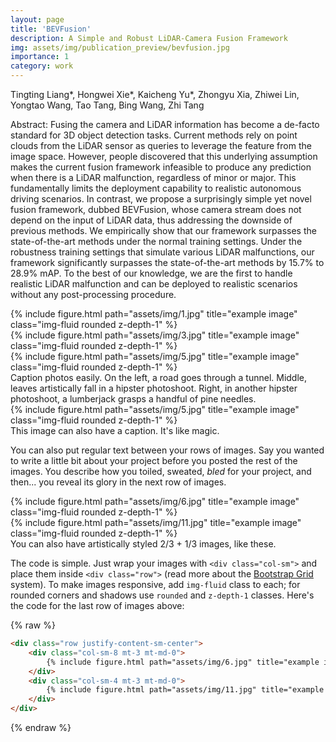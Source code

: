 ```yaml
---
layout: page
title: 'BEVFusion'
description: A Simple and Robust LiDAR-Camera Fusion Framework
img: assets/img/publication_preview/bevfusion.jpg
importance: 1
category: work
---
```


Tingting Liang\*, Hongwei Xie\*, Kaicheng Yu\*, Zhongyu Xia, Zhiwei Lin, Yongtao Wang, Tao Tang, Bing Wang, Zhi Tang

Abstract: Fusing the camera and LiDAR information has become a de-facto standard for 3D object detection tasks. Current methods rely on point clouds from the LiDAR sensor as queries to leverage the feature from the image space. However, people discovered that this underlying assumption makes the current fusion framework infeasible to produce any prediction when there is a LiDAR malfunction, regardless of minor or major. This fundamentally limits the deployment capability to realistic autonomous driving scenarios. In contrast, we propose a surprisingly simple yet novel fusion framework, dubbed BEVFusion, whose camera stream does not depend on the input of LiDAR data, thus addressing the downside of previous methods. We empirically show that our framework surpasses the state-of-the-art methods under the normal training settings. Under the robustness training settings that simulate various LiDAR malfunctions, our framework significantly surpasses the state-of-the-art methods by 15.7% to 28.9% mAP. To the best of our knowledge, we are the first to handle realistic LiDAR malfunction and can be deployed to realistic scenarios without any post-processing procedure. 


<div class="row">
    <div class="col-sm mt-3 mt-md-0">
        {% include figure.html path="assets/img/1.jpg" title="example image" class="img-fluid rounded z-depth-1" %}
    </div>
    <div class="col-sm mt-3 mt-md-0">
        {% include figure.html path="assets/img/3.jpg" title="example image" class="img-fluid rounded z-depth-1" %}
    </div>
    <div class="col-sm mt-3 mt-md-0">
        {% include figure.html path="assets/img/5.jpg" title="example image" class="img-fluid rounded z-depth-1" %}
    </div>
</div>
<div class="caption">
    Caption photos easily. On the left, a road goes through a tunnel. Middle, leaves artistically fall in a hipster photoshoot. Right, in another hipster photoshoot, a lumberjack grasps a handful of pine needles.
</div>
<div class="row">
    <div class="col-sm mt-3 mt-md-0">
        {% include figure.html path="assets/img/5.jpg" title="example image" class="img-fluid rounded z-depth-1" %}
    </div>
</div>
<div class="caption">
    This image can also have a caption. It's like magic.
</div>

You can also put regular text between your rows of images.
Say you wanted to write a little bit about your project before you posted the rest of the images.
You describe how you toiled, sweated, *bled* for your project, and then... you reveal its glory in the next row of images.


<div class="row justify-content-sm-center">
    <div class="col-sm-8 mt-3 mt-md-0">
        {% include figure.html path="assets/img/6.jpg" title="example image" class="img-fluid rounded z-depth-1" %}
    </div>
    <div class="col-sm-4 mt-3 mt-md-0">
        {% include figure.html path="assets/img/11.jpg" title="example image" class="img-fluid rounded z-depth-1" %}
    </div>
</div>
<div class="caption">
    You can also have artistically styled 2/3 + 1/3 images, like these.
</div>


The code is simple.
Just wrap your images with `<div class="col-sm">` and place them inside `<div class="row">` (read more about the <a href="https://getbootstrap.com/docs/4.4/layout/grid/">Bootstrap Grid</a> system).
To make images responsive, add `img-fluid` class to each; for rounded corners and shadows use `rounded` and `z-depth-1` classes.
Here's the code for the last row of images above:

{% raw %}
```html
<div class="row justify-content-sm-center">
    <div class="col-sm-8 mt-3 mt-md-0">
        {% include figure.html path="assets/img/6.jpg" title="example image" class="img-fluid rounded z-depth-1" %}
    </div>
    <div class="col-sm-4 mt-3 mt-md-0">
        {% include figure.html path="assets/img/11.jpg" title="example image" class="img-fluid rounded z-depth-1" %}
    </div>
</div>
```
{% endraw %}

